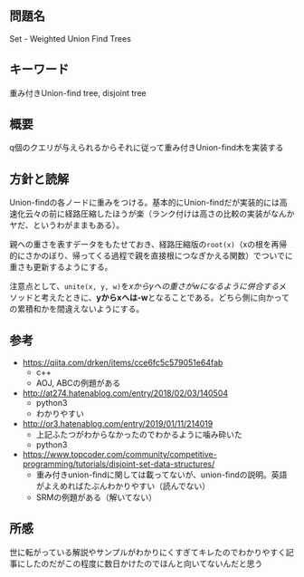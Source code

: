 ## 問題名
Set - Weighted Union Find Trees

## キーワード
重み付きUnion-find tree, disjoint tree

## 概要
q個のクエリが与えられるからそれに従って重み付きUnion-find木を実装する

## 方針と読解
Union-findの各ノードに重みをつける。基本的にUnion-findだが実装的には高速化云々の前に経路圧縮したほうが楽（ランク付けは高さの比較の実装がなんかヤだ、というわがままもある）。

親への重さを表すデータをもたせておき、経路圧縮版の`root(x)`（xの根を再帰的にさかのぼり、帰ってくる過程で親を直接根につなぎかえる関数）でついでに重さも更新するようにする。

注意点として、`unite(x, y, w)`を*xからyへの重さがwになるように併合する*メソッドと考えたときに、**yからxへは-w**となることである。どちら側に向かっての累積和かを間違えないようにする。

## 参考
- https://qiita.com/drken/items/cce6fc5c579051e64fab
    - c++
    - AOJ, ABCの例題がある
- http://at274.hatenablog.com/entry/2018/02/03/140504
    - python3
    - わかりやすい
- http://or3.hatenablog.com/entry/2019/01/11/214019
    - 上記ふたつがわからなかったのでわかるように噛み砕いた
    - python3
- https://www.topcoder.com/community/competitive-programming/tutorials/disjoint-set-data-structures/
    - 重み付きunion-findに関しては載ってないが、union-findの説明。英語がよえめればたぶんわかりやすい（読んでない）
    - SRMの例題がある（解いてない）

## 所感
世に転がっている解説やサンプルがわかりにくすぎてキレたのでわかりやすく記事にしたのだがこの程度に数日かけたのでほんと向いてないんだと思う
